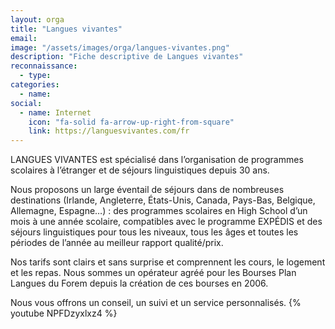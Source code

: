 ```yaml
---
layout: orga
title: "Langues vivantes"
email: 
image: "/assets/images/orga/langues-vivantes.png"
description: "Fiche descriptive de Langues vivantes"
reconnaissance:
  - type: 
categories: 
  - name: 
social:
  - name: Internet
    icon: "fa-solid fa-arrow-up-right-from-square"
    link: https://languesvivantes.com/fr
---
```

LANGUES VIVANTES est spécialisé dans l’organisation de programmes scolaires à l’étranger et de séjours linguistiques depuis 30 ans.

Nous proposons un large éventail de séjours dans de nombreuses destinations (Irlande, Angleterre, États-Unis, Canada, Pays-Bas, Belgique, Allemagne, Espagne…) : des programmes scolaires en High School d’un mois à une année scolaire, compatibles avec le programme EXPÉDIS et des séjours linguistiques pour tous les niveaux, tous les âges et toutes les périodes de l’année au meilleur rapport qualité/prix.

Nos tarifs sont clairs et sans surprise et comprennent les cours, le logement et les repas. Nous sommes un opérateur agréé pour les Bourses Plan Langues du Forem depuis la création de ces bourses en 2006.

Nous vous offrons un conseil, un suivi et un service personnalisés.
{% youtube NPFDzyxlxz4 %}

